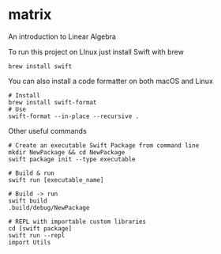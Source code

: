 # matrix
An introduction to Linear Algebra

To run this project on LInux just install Swift with brew
```shell
brew install swift
```
You can also install a code formatter on both macOS and Linux
```shell
# Install
brew install swift-format
# Use
swift-format --in-place --recursive .
```
Other useful commands
```shell
# Create an executable Swift Package from command line
mkdir NewPackage && cd NewPackage
swift package init --type executable

# Build & run
swift run [executable_name]

# Build -> run
swift build
.build/debug/NewPackage

# REPL with importable custom libraries
cd [swift package]
swift run --repl
import Utils
```

